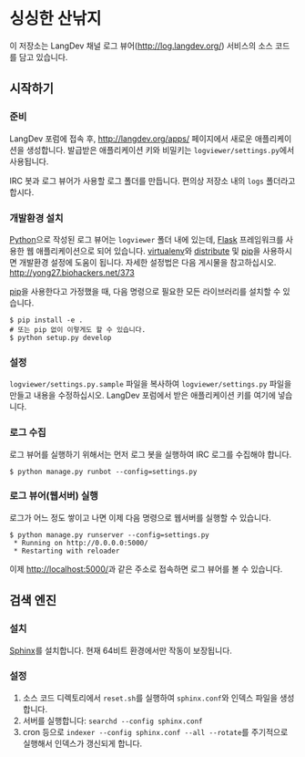 싱싱한 산낚지
===========

이 저장소는 LangDev 채널 로그 뷰어(<http://log.langdev.org/>) 서비스의
소스 코드를 담고 있습니다.


시작하기
--------

### 준비

LangDev 포럼에 접속 후, <http://langdev.org/apps/> 페이지에서 새로운
애플리케이션을 생성합니다. 발급받은 애플리케이션 키와 비밀키는
`logviewer/settings.py`에서 사용됩니다.

IRC 봇과 로그 뷰어가 사용할 로그 폴더를 만듭니다. 편의상 저장소 내의 `logs`
폴더라고 합시다.

### 개발환경 설치

[Python][]으로 작성된 로그 뷰어는 `logviewer` 폴더 내에 있는데, [Flask][]
프레임워크를 사용한 웹 애플리케이션으로 되어 있습니다. [virtualenv][]와
[distribute][] 및 [pip][]을 사용하시면 개발환경 설정에 도움이 됩니다. 자세한
설정법은 다음 게시물을 참고하십시오. <http://yong27.biohackers.net/373>

[pip][]을 사용한다고 가정했을 때, 다음 명령으로 필요한 모든 라이브러리를 설치할
수 있습니다.

    $ pip install -e .
    # 또는 pip 없이 이렇게도 할 수 있습니다.
    $ python setup.py develop

[Python]: http://python.org/
[Flask]: http://flask.pocoo.org/
[virtualenv]: http://pypi.python.org/pypi/virtualenv
[distribute]: http://pypi.python.org/pypi/distribute
[pip]: http://pypi.python.org/pypi/pip

### 설정

`logviewer/settings.py.sample` 파일을 복사하여
`logviewer/settings.py` 파일을 만들고 내용을 수정하십시오. LangDev
포럼에서 받은 애플리케이션 키를 여기에 넣습니다.

### 로그 수집

로그 뷰어를 실행하기 위해서는 먼저 로그 봇을 실행하여 IRC 로그를 수집해야
합니다.

    $ python manage.py runbot --config=settings.py


### 로그 뷰어(웹서버) 실행

로그가 어느 정도 쌓이고 나면 이제 다음 명령으로 웹서버를 실행할 수 있습니다.

    $ python manage.py runserver --config=settings.py
     * Running on http://0.0.0.0:5000/
     * Restarting with reloader

이제 <http://localhost:5000/>과 같은 주소로 접속하면 로그 뷰어를 볼 수
있습니다.


검색 엔진
---------

### 설치

[Sphinx](http://sphinxsearch.com/)를 설치합니다. 현재 64비트 환경에서만 작동이 보장됩니다.

### 설정

1. 소스 코드 디렉토리에서 `reset.sh`를 실행하여 `sphinx.conf`와 인덱스 파일을 생성합니다.
2. 서버를 실행합니다: `searchd --config sphinx.conf`
3. cron 등으로 `indexer --config sphinx.conf --all --rotate`를 주기적으로 실행해서 인덱스가 갱신되게 합니다.
